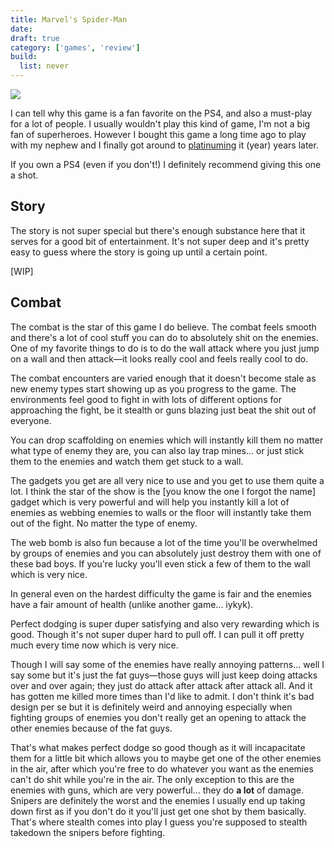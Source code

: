 ```yaml
---
title: Marvel's Spider-Man
date:
draft: true
category: ['games', 'review']
build:
  list: never
---
```


![](/images/cat_quest.jpeg)

I can tell why this game is a fan favorite on the PS4, and also a must-play for a lot of people. I usually wouldn't play this kind of game, I'm not a big fan of superheroes. However I bought this game a long time ago to play with my nephew and I finally got around to [platinuming]() it (year) years later.

If you own a PS4 (even if you don't!) I definitely recommend giving this one a shot.

## Story

The story is not super special but there's enough substance here that it serves for a good bit of entertainment. It's not super deep and it's pretty easy to guess where the story is going up until a certain point. 

[WIP]

## Combat

The combat is the star of this game I do believe. The combat feels smooth and there's a lot of cool stuff you can do to absolutely shit on the enemies. One of my favorite things to do is to do the wall attack where you just jump on a wall and then attack—it looks really cool and feels really cool to do.

The combat encounters are varied enough that it doesn't become stale as new enemy types start showing up as you progress to the game. The environments feel good to fight in with lots of different options for approaching the fight, be it stealth or guns blazing just beat the shit out of everyone. 

You can drop scaffolding on enemies which will instantly kill them no matter what type of enemy they are, you can also lay trap mines... or just stick them to the enemies and watch them get stuck to a wall.

The gadgets you get are all very nice to use and you get to use them quite a lot. I think the star of the show is the [you know the one I forgot the name] gadget which is very powerful and will help you instantly kill a lot of enemies as webbing enemies to walls or the floor will instantly take them out of the fight. No matter the type of enemy.

The web bomb is also fun because a lot of the time you'll be overwhelmed by groups of enemies and you can absolutely just destroy them with one of these bad boys. If you're lucky you'll even stick a few of them to the wall which is very nice.

In general even on the hardest difficulty the game is fair and the enemies have a fair amount of health (unlike another game... iykyk).

Perfect dodging is super duper satisfying and also very rewarding which is good. Though it's not super duper hard to pull off. I can pull it off pretty much every time now which is very nice.

Though I will say some of the enemies have really annoying patterns... well I say some but it's just the fat guys—those guys will just keep doing attacks over and over again; they just do attack after attack after attack all. And it has gotten me killed more times than I'd like to admit. I don't think it's bad design per se but it is definitely weird and annoying especially when fighting groups of enemies you don't really get an opening to attack the other enemies because of the fat guys.

That's what makes perfect dodge so good though as it will incapacitate them for a little bit which allows you to maybe get one of the other enemies in the air, after which you're free to do whatever you want as the enemies can't do shit while you're in the air. The only exception to this are the enemies with guns, which are very powerful... they do __a lot__ of damage. Snipers are definitely the worst and the enemies I usually end up taking down first as if you don't do it you'll just get one shot by them basically. That's where stealth comes into play I guess you're supposed to stealth takedown the snipers before fighting.










